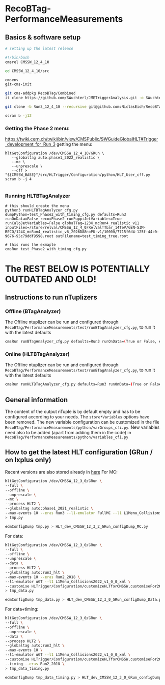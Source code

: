 # RecoBTag-PerformanceMeasurements


## Basics & software setup

```bash
# setting up the latest release

#!/bin/bash
cmsrel CMSSW_12_4_10

cd CMSSW_12_4_10/src

cmsenv
git-cms-init

git cms-addpkg RecoBTag/Combined
it clone https://github.com/SWuchterl/JMETriggerAnalysis.git -o SWuchterl -b run3

git clone -b Run3_12_4_10 --recursive git@github.com:NiclasEich/RecoBTag-PerformanceMeasurements.git RecoBTag/PerformanceMeasurements

scram b -j12

```

### Getting the Phase 2 menu:
https://twiki.cern.ch/twiki/bin/view/CMSPublic/SWGuideGlobalHLT#Trigger_development_for_Run_3
getting the menu:

```
hltGetConfiguration /dev/CMSSW_12_4_10/GRun \
   --globaltag auto:phase1_2022_realistic \
   --mc \
   --unprescale \
   --cff > "${CMSSW_BASE}"/src/HLTrigger/Configuration/python/HLT_User_cff.py
scram b -j 4


```

### Running HLTBTagAnalyzer

```
# this should create the menu
python3 runHLTBTagAnalyzer_cfg.py dumpPython=test_Phase2_with_timing_cfg.py defaults=Run3 runOnData=False reco=Phase2 runPuppiJetVariables=True runCaloJetVariables=False globalTag=123X_mcRun4_realistic_v11 inputFiles=/store/relval/CMSSW_12_4_0/RelValTTbar_14TeV/GEN-SIM-RECO/124X_mcRun4_realistic_v6_2026D88noPU-v1/10000/7715f6d4-125f-44c0-9676-95c79ddf9598.root outFilename=test_timing_tree.root

# this runs the exmaple
cmsRun test_Phase2_with_timing_cfg.py
```

# The REST BELOW IS POTENTIALLY OUTDATED AND OLD!


## Instructions to run nTuplizers
### Offline (BTagAnalyzer)

The Offline ntuplizer can be run and configured through ```RecoBTag/PerformanceMeasurements/test/runBTagAnalyzer_cfg.py```, to run it with the latest defaults

```bash
cmsRun runBTagAnalyzer_cfg.py defaults=Run3 runOnData=(True or False, depending on your needs) maxEvents=10
```

### Online (HLTBTagAnalyzer)

The Offline ntuplizer can be run and configured through ```RecoBTag/PerformanceMeasurements/test/runBTagAnalyzer_cfg.py```, to run it with the latest defaults

```bash
cmsRun runHLTBTagAnalyzer_cfg.py defaults=Run3 runOnData=(True or False, depending on your needs) maxEvents=10
```

## General information

The content of the output nTuple is by default empty and has to be configured according to your needs. The ```store*Variables``` options have been removed.
The new variable configuration can be customized in the file ```RecoBTag/PerformanceMeasurements/python/varGroups_cfi.py```.
New variables need also to be added (apart from adding them in the code) in ```RecoBTag/PerformanceMeasurements/python/variables_cfi.py```


## How to get the latest HLT configuration (GRun / on lxplus only)
Recent versions are also stored already in [here](python/Configs)
For MC:
```bash
hltGetConfiguration /dev/CMSSW_12_3_0/GRun \
--full \
--offline \
--unprescale \
--mc \
--process HLT2 \
--globaltag auto:phase1_2021_realistic \
--max-events 10 --eras Run3 --l1-emulator FullMC --l1 L1Menu_Collisions2022_v1_0_0_xml \
> tmp.py
```
```bash
edmConfigDump tmp.py > HLT_dev_CMSSW_12_3_2_GRun_configDump_MC.py
```
For data:
```bash
hltGetConfiguration /dev/CMSSW_12_3_0/GRun \
--full \
--offline \
--unprescale \
--data \
--process HLT2 \
--globaltag auto:run3_hlt \
--max-events 10 --eras Run2_2018 \
--l1-emulator uGT --l1 L1Menu_Collisions2022_v1_0_0_xml \
--customise HLTrigger/Configuration/customizeHLTforCMSSW.customiseFor2018Input \
> tmp_data.py
```
```bash
edmConfigDump tmp_data.py > HLT_dev_CMSSW_12_3_0_GRun_configDump_Data.py
```
For data+timing:
```bash
hltGetConfiguration /dev/CMSSW_12_3_0/GRun \
--full \
--offline \
--unprescale \
--data \
--process HLT2 \
--globaltag auto:run3_hlt \
--max-events 10 \
--l1-emulator uGT --l1 L1Menu_Collisions2022_v1_0_0_xml \
--customise HLTrigger/Configuration/customizeHLTforCMSSW.customiseFor2018Input \
--timing --eras Run2_2018 \
> tmp_data_timing.py
```
```bash
edmConfigDump tmp_data_timing.py > HLT_dev_CMSSW_12_3_0_GRun_configDump_Data_timing.py
```

